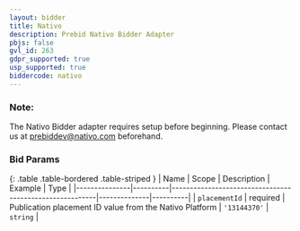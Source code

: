 ```yaml
---
layout: bidder
title: Nativo
description: Prebid Nativo Bidder Adapter
pbjs: false
gvl_id: 263
gdpr_supported: true
usp_supported: true
biddercode: nativo
---
```


### Note:

The Nativo Bidder adapter requires setup before beginning. Please contact us at prebiddev@nativo.com beforehand.

### Bid Params

{: .table .table-bordered .table-striped }
| Name          | Scope    | Description                                             | Example      | Type     |
|---------------|----------|---------------------------------------------------------|--------------|----------|
| `placementId` | required | Publication placement ID value from the Nativo Platform | `'13144370'` | `string` |
